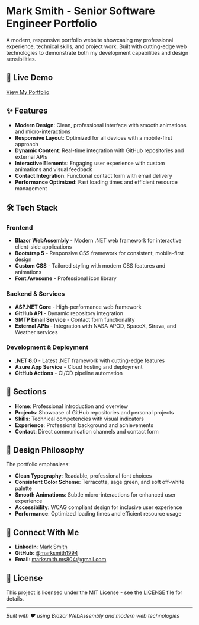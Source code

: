 # Mark Smith - Senior Software Engineer Portfolio

A modern, responsive portfolio website showcasing my professional experience, technical skills, and project work. Built with cutting-edge web technologies to demonstrate both my development capabilities and design sensibilities.

## 🚀 Live Demo

[View My Portfolio](https://your-portfolio-url.com)

## ✨ Features

- **Modern Design**: Clean, professional interface with smooth animations and micro-interactions
- **Responsive Layout**: Optimized for all devices with a mobile-first approach
- **Dynamic Content**: Real-time integration with GitHub repositories and external APIs
- **Interactive Elements**: Engaging user experience with custom animations and visual feedback
- **Contact Integration**: Functional contact form with email delivery
- **Performance Optimized**: Fast loading times and efficient resource management

## 🛠️ Tech Stack

### Frontend
- **Blazor WebAssembly** - Modern .NET web framework for interactive client-side applications
- **Bootstrap 5** - Responsive CSS framework for consistent, mobile-first design
- **Custom CSS** - Tailored styling with modern CSS features and animations
- **Font Awesome** - Professional icon library

### Backend & Services
- **ASP.NET Core** - High-performance web framework
- **GitHub API** - Dynamic repository integration
- **SMTP Email Service** - Contact form functionality
- **External APIs** - Integration with NASA APOD, SpaceX, Strava, and Weather services

### Development & Deployment
- **.NET 8.0** - Latest .NET framework with cutting-edge features
- **Azure App Service** - Cloud hosting and deployment
- **GitHub Actions** - CI/CD pipeline automation

## 📱 Sections

- **Home**: Professional introduction and overview
- **Projects**: Showcase of GitHub repositories and personal projects
- **Skills**: Technical competencies with visual indicators
- **Experience**: Professional background and achievements
- **Contact**: Direct communication channels and contact form

## 🎨 Design Philosophy

The portfolio emphasizes:
- **Clean Typography**: Readable, professional font choices
- **Consistent Color Scheme**: Terracotta, sage green, and soft off-white palette
- **Smooth Animations**: Subtle micro-interactions for enhanced user experience
- **Accessibility**: WCAG compliant design for inclusive user experience
- **Performance**: Optimized loading times and efficient resource usage

## 🔗 Connect With Me

- **LinkedIn**: [Mark Smith](https://linkedin.com/in/marksmithdeveloper)
- **GitHub**: [@marksmith1994](https://github.com/marksmith1994)
- **Email**: marksmith.ms804@gmail.com

## 📄 License

This project is licensed under the MIT License - see the [LICENSE](LICENSE) file for details.

---

*Built with ❤️ using Blazor WebAssembly and modern web technologies* 